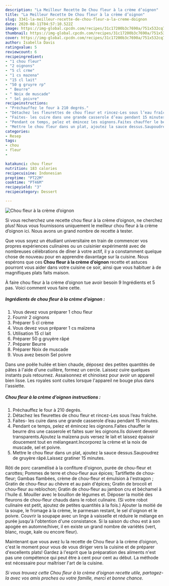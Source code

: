 ```yaml
---
description: "La Meilleur Recette De Chou fleur à la crème d’oignon"
title: "La Meilleur Recette De Chou fleur à la crème d’oignon"
slug: 3341-la-meilleur-recette-de-chou-fleur-a-la-creme-doignon
date: 2020-08-11T04:57:10.522Z
image: https://img-global.cpcdn.com/recipes/31c17200b3c7690a/751x532cq70/chou-fleur-a-la-creme-doignon-photo-principale-de-la-recette.jpg
thumbnail: https://img-global.cpcdn.com/recipes/31c17200b3c7690a/751x532cq70/chou-fleur-a-la-creme-doignon-photo-principale-de-la-recette.jpg
cover: https://img-global.cpcdn.com/recipes/31c17200b3c7690a/751x532cq70/chou-fleur-a-la-creme-doignon-photo-principale-de-la-recette.jpg
author: Isabella Davis
ratingvalue: 5
reviewcount: 6
recipeingredient:
- "1 chou fleur"
- "2 oignons"
- "5 cl crme"
- "1 cs mazena"
- "15 cl lait"
- "50 g gruyre rp"
- " Beurre"
- " Noix de muscade"
- " Sel poivre"
recipeinstructions:
- "Préchauffez le four à 210 degrés."
- "Détachez les fleurettes de chou fleur et rincez-Les sous l’eau fraîche."
- "Faites- les cuire dans une grande casserole d’eau pendant 15 minutes."
- "Pendant ce temps, pelez et émincez les oignons.Faites chauffer le beurre dns une casserole et faites suer les oignons.Ils doivent devenir transparents.Ajoutez la maïzena puis versez le lait et laissez épaissir doucement tout en mélangeant.Incorporez la crème et la noix de muscade, sel et poivre."
- "Mettre le chou fleur dans un plat, ajoutez la sauce dessus.Saupoudrez de gruyère râpé.Laissez gratiner 15 minutes."
categories:
- Resep
tags:
- chou
- fleur
- 

katakunci: chou fleur  
nutrition: 183 calories
recipecuisine: Indonesian
preptime: "PT22M"
cooktime: "PT46M"
recipeyield: "3"
recipecategory: Dessert

---
```



![Chou fleur à la crème d’oignon](https://img-global.cpcdn.com/recipes/31c17200b3c7690a/751x532cq70/chou-fleur-a-la-creme-doignon-photo-principale-de-la-recette.jpg)

Si vous recherchez une recette chou fleur à la crème d’oignon, ne cherchez plus! Nous vous fournissons uniquement le meilleur chou fleur à la crème d’oignon ici. Nous avons un grand nombre de recette à tester.

Que vous soyez un étudiant universitaire en train de commencer vos propres expériences culinaires ou un cuisinier expérimenté avec de nombreuses célébrations de dîner à votre actif, il y a constamment quelque chose de nouveau pour en apprendre davantage sur la cuisine. Nous espérons que ces <strong> Chou fleur à la crème d’oignon </strong> recette et astuces pourront vous aider dans votre cuisine ce soir, ainsi que vous habituer à de magnifiques plats faits maison.

<!--inarticleads1-->

À faire chou fleur à la crème d’oignon tue avoir besoin 9 Ingrédients et 5 pas. Voici comment vous faire cette.

##### Ingrédients de chou fleur à la crème d’oignon :

1. Vous devez vous préparer 1 chou fleur
1. Fournir 2 oignons
1. Préparer 5 cl crème
1. Vous devez vous préparer 1 cs maïzena
1. Utilisation 15 cl lait
1. Préparer 50 g gruyère râpé
1. Préparer  Beurre
1. Préparer  Noix de muscade
1. Vous avez besoin  Sel poivre


Dans une poêle huilée et bien chaude, déposez des petites quantités de pâtes à l&#39;aide d&#39;une cuillère, formez un cercle. Laissez cuire quelques instants puis retournez. Assaisonnez et chinoisez pour avoir un appareil bien lisse. Les royales sont cuites lorsque l&#39;appareil ne bouge plus dans l&#39;assiette. 

<!--inarticleads2-->

##### Chou fleur à la crème d’oignon instructions :

1. Préchauffez le four à 210 degrés.
1. Détachez les fleurettes de chou fleur et rincez-Les sous l’eau fraîche.
1. Faites- les cuire dans une grande casserole d’eau pendant 15 minutes.
1. Pendant ce temps, pelez et émincez les oignons.Faites chauffer le beurre dns une casserole et faites suer les oignons.Ils doivent devenir transparents.Ajoutez la maïzena puis versez le lait et laissez épaissir doucement tout en mélangeant.Incorporez la crème et la noix de muscade, sel et poivre.
1. Mettre le chou fleur dans un plat, ajoutez la sauce dessus.Saupoudrez de gruyère râpé.Laissez gratiner 15 minutes.


Rôti de porc caramélisé à la confiture d&#39;oignon, purée de chou-fleur et carottes; Pommes de terre et chou-fleur aux épices; Tartiflette de chou-fleur; Gambas flambées, crème de chou-fleur et émulsion à l&#39;estragon ; Gratin de chou-fleur au chèvre et au pain d&#39;épices; Gratin de brocoli et chou-fleur au reblochon; Gratin de chou-fleur au jambon cru et béchamel à l&#39;huile d. Mouiller avec le bouillon de légumes et. Déposer la moitié des fleurons de chou-fleur chauds dans le robot culinaire. (Si votre robot culinaire est petit, ajoutez de petites quantités à la fois.) Ajouter la moitié de la soupe, le fromage à la crème, le parmesan restant, le sel d&#39;oignon et le poivre. Couvrir la soupape avec un linge à vaisselle et réduire le mélange en purée jusqu&#39;à l&#39;obtention d&#39;une consistance. Si la saison du chou est à son apogée en automne/hiver, il en existe un grand nombre de variétés (vert, blanc, rouge, kale ou encore fleur). 

<!--inarticleads1-->

<p>
Maintenant que vous avez lu la recette de Chou fleur à la crème d’oignon, c'est le moment pour vous de vous diriger vers la cuisine et de préparer d'excellents plats! Gardez à l'esprit que la préparation des aliments n'est pas une compétence qui peut être à cent pour cent au début. La méthode est nécessaire pour maîtriser l'art de la cuisine.
</p>

<p>
<i>Si vous trouvez cette Chou fleur à la crème d’oignon recette utile, partagez-la avec vos amis proches ou votre famille, merci et bonne chance.</i>
</p>
